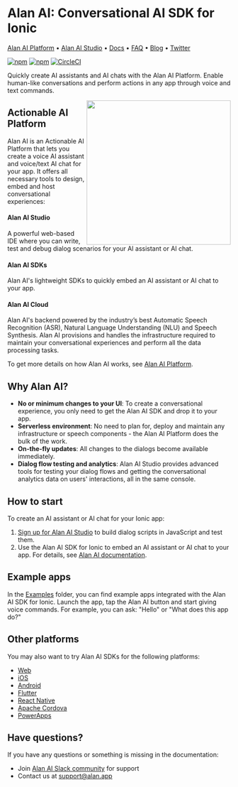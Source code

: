 # Alan AI: Conversational AI SDK for Ionic

[Alan AI Platform](https://alan.app/) • [Alan AI Studio](https://studio.alan.app/register) • [Docs](https://alan.app/docs) • [FAQ](https://alan.app/docs/usage/additional/faq) •
[Blog](https://alan.app/blog/) • [Twitter](https://twitter.com/alanvoiceai)

[![npm](https://img.shields.io/npm/v/@alan-ai/alan-sdk-web.svg)](https://www.npmjs.com/package/@alan-ai/alan-button)
[![npm](https://img.shields.io/npm/v/@alan-ai/cordova-plugin-alan-voice.svg)](https://www.npmjs.com/package/@alan-ai/cordova-plugin-alan-voice)
[![CircleCI](https://circleci.com/gh/alan-ai/alan-sdk-ionic.svg?style=shield)](https://circleci.com/gh/alan-ai/alan-sdk-ionic)

Quickly create AI assistants and AI chats with the Alan AI Platform. Enable human-like conversations and perform actions in any app through voice and text commands.

<img src="https://storage.googleapis.com/alan-public-images/github/tablet-support.gif" height="325px" align="right"/>

## Actionable AI Platform

Alan AI is an Actionable AI Platform that lets you create a voice AI assistant and voice/text AI chat for your app. It offers all necessary tools to design, embed and host conversational experiences:

#### Alan AI Studio
A powerful web-based IDE where you can write, test and debug dialog scenarios for your AI assistant or AI chat.

#### Alan AI SDKs

Alan AI's lightweight SDKs to quickly embed an AI assistant or AI chat to your app.

#### Alan AI Cloud

Alan AI's backend powered by the industry’s best Automatic Speech Recognition (ASR), Natural Language Understanding (NLU) and Speech Synthesis. Alan AI provisions and handles the infrastructure required to maintain your conversational experiences and perform all the data processing tasks.

To get more details on how Alan AI works, see <a href="https://alan.app/platform" target="_blank">Alan AI Platform</a>.

## Why Alan AI?

* **No or minimum changes to your UI**: To create a conversational experience, you only need to get the Alan AI SDK and drop it to your app.
* **Serverless environment**: No need to plan for, deploy and maintain any infrastructure or speech components - the Alan AI Platform does the bulk of the work.
* **On-the-fly updates**: All changes to the dialogs become available immediately.
* **Dialog flow testing and analytics**: Alan AI Studio provides advanced tools for testing your dialog flows and getting the conversational analytics data on users' interactions, all in the same console.

## How to start

To create an AI assistant or AI chat for your Ionic app:

1. <a href="https://studio.alan.app/register" target="_blank">Sign up for Alan AI Studio</a> to build dialog scripts in JavaScript and test them.
2. Use the Alan AI SDK for Ionic to embed an AI assistant or AI chat to your app. For details, see <a href="https://alan.app/docs/client-api/cross-platform/ionic" target="_blank">Alan AI documentation</a>.

## Example  apps

In the [Examples](https://github.com/alan-ai/alan-sdk-ionic/tree/master/examples) folder, you can find example apps integrated with the Alan AI SDK for Ionic. Launch the app, tap the Alan AI button and start giving voice commands. For example, you can ask: "Hello" or "What does this app do?"

## Other platforms

You may also want to try Alan AI SDKs for the following platforms:

* <a href="https://github.com/alan-ai/alan-sdk-web" target="_blank">Web</a>
* <a href="https://github.com/alan-ai/alan-sdk-ios" target="_blank">iOS</a>
* <a href="https://github.com/alan-ai/alan-sdk-android" target="_blank">Android</a>
* <a href="https://github.com/alan-ai/alan-sdk-flutter" target="_blank">Flutter</a>
* <a href="https://github.com/alan-ai/alan-sdk-reactnative" target="_blank">React Native</a>
* <a href="https://github.com/alan-ai/alan-sdk-cordova" target="_blank">Apache Cordova</a>
* <a href="https://github.com/alan-ai/alan-sdk-pcf" target="_blank">PowerApps</a>

## Have questions?

If you have any questions or something is missing in the documentation:
- Join [Alan AI Slack community](https://app.slack.com/client/TL55N530A) for support
- Contact us at [support@alan.app](mailto:support@alan.app)
